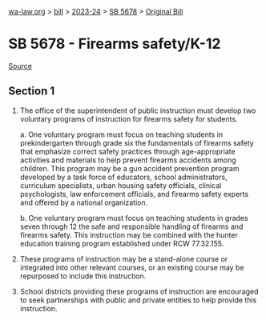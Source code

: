 [wa-law.org](/) > [bill](/bill/) > [2023-24](/bill/2023-24/) > [SB 5678](/bill/2023-24/sb/5678/) > [Original Bill](/bill/2023-24/sb/5678/1/)

# SB 5678 - Firearms safety/K-12

[Source](http://lawfilesext.leg.wa.gov/biennium/2023-24/Pdf/Bills/Senate%20Bills/5678.pdf)

## Section 1
1. The office of the superintendent of public instruction must develop two voluntary programs of instruction for firearms safety for students.

    a. One voluntary program must focus on teaching students in prekindergarten through grade six the fundamentals of firearms safety that emphasize correct safety practices through age-appropriate activities and materials to help prevent firearms accidents among children. This program may be a gun accident prevention program developed by a task force of educators, school administrators, curriculum specialists, urban housing safety officials, clinical psychologists, law enforcement officials, and firearms safety experts and offered by a national organization.

    b. One voluntary program must focus on teaching students in grades seven through 12 the safe and responsible handling of firearms and firearms safety. This instruction may be combined with the hunter education training program established under RCW 77.32.155.

2. These programs of instruction may be a stand-alone course or integrated into other relevant courses, or an existing course may be repurposed to include this instruction.

3. School districts providing these programs of instruction are encouraged to seek partnerships with public and private entities to help provide this instruction.
